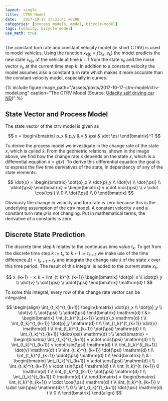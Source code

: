 ```yaml
---
layout: single
title:  CTRV Model
date:   2017-10-17 17:31:41 +0200
categories: [process models, model, bicycle-model]
tags: [udacity, bicycle model]
use_math: true
---
```



The constant turn rate and constant velocity model (in short CTRV) is used to model vehicles.
Using the function $x_{k \vert k} = f(x_k, \nu_k)$ the model predicts the new state $x_{k \vert k}$ of the vehicle at time $k+1$
from the state $x_{k}$ and the noise vector $\nu_k$ at the current time step $k$.
In addition to a constant velocity the model assumes also a constant turn rate which makes it more accurate than the constant velocity model, especially in curves.


{% include figure image_path="/assets/posts/2017-10-17-ctrv-model/ctrv-model.png" caption="The CTRV Model (Source: [Udacity self driving car ND](https://classroom.udacity.com/nanodegrees/nd013/parts/40f38239-66b6-46ec-ae68-03afd8a601c8/modules/0949fca6-b379-42af-a919-ee50aa304e6a/lessons/daf3dee8-7117-48e8-a27a-fc4769d2b954/concepts/ec188154-36ef-4f3c-bdd4-6eccf48181bf))" %}

## State Vector and Process Model

The state vector of the ctrv model is given as

$$
x = \begin{bmatrix}
p_x & p_y & v & \psi & \dot \psi
\end{bmatrix}^T
$$

To derive the process model we investigate in the change rate of the state $x$,
which is called $\dot{x}$. From the geometric relations, shown in the image above, we find how the change rate $\dot{x}$ depends on the state $x$,
which is a differential equation $\dot{x} = g(x)$.
To derive this differential equation the goal is to express the five time derivatives of the state, in dependency of any of the state elements.

$$
\dot{x} = \begin{bmatrix}
\dot{p}_x \\
\dot{p}_y \\
\dot{v} \\
\dot{\psi} \\
\ddot{\psi}
\end{bmatrix} =
\begin{bmatrix}
v \cdot \cos{\psi} \\
v \cdot \cos{\psi} \\
0 \\
\dot{\psi} \\
0
\end{bmatrix}
$$

Obviously the change in velocity and turn rate is zero because this is the underlying assumption of the ctrv model.
A constant velocity $v$ and a constant turn rate $\dot{\psi}$ is not changing. Put in mathematical terms, the derivative of a constants is zero.

## Discrete State Prediction

The discrete time step $k$ relates to the continuous time value $t_k$.
To get from the discrete time step $k := t_k$ to $k+1 := t_{k+1}$ we make use of the time difference $\Delta t = t_{k+1} - t_{k}$ and
integrate the change rate $\dot{x}$ of the state $x$ over this time period. The result of this integral is added to the current state $x_k$.

$$
x_{k+1} = x_k + \int_{t_k}^{t_{k+1}}
\begin{bmatrix}
\dot{p}_x \\
\dot{p}_y \\
\dot{v} \\
\dot{\psi} \\
\ddot{\psi}
\end{bmatrix} \mathrm{d} t
$$

To solve this integral, every row of the change rate vector can be integrated.

$$
\begin{align}
\int_{t_k}^{t_{k+1}}
\begin{bmatrix}
\dot{p}_x \\
\dot{p}_y \\
\dot{v} \\
\dot{\psi} \\
\ddot{\psi}
\end{bmatrix} \mathrm{d} t &=
\begin{bmatrix}
\int_{t_k}^{t_{k+1}} \dot{p}_x \mathrm{d} t \\
\int_{t_k}^{t_{k+1}} \dot{p}_y \mathrm{d} t \\
\int_{t_k}^{t_{k+1}} \dot{v} \mathrm{d} t \\
\int_{t_k}^{t_{k+1}} \dot{\psi} \mathrm{d} t \\
\int_{t_k}^{t_{k+1}} \ddot{\psi} \mathrm{d} t \\
\end{bmatrix} =
\begin{bmatrix}
\int_{t_k}^{t_{k+1}} v \cdot \cos{\psi} \mathrm{d} t \\
\int_{t_k}^{t_{k+1}} v \cdot \sin{\psi} \mathrm{d} t \\
\int_{t_k}^{t_{k+1}} \dot{v} \mathrm{d} t \\
\int_{t_k}^{t_{k+1}} \dot{\psi} \mathrm{d} t \\
\int_{t_k}^{t_{k+1}} \ddot{\psi} \mathrm{d} t \\
\end{bmatrix} \\
&= \begin{bmatrix}
\int_{t_k}^{t_{k+1}} v \cdot \cos{\psi} \mathrm{d} t \\
\int_{t_k}^{t_{k+1}} v \cdot \sin{\psi} \mathrm{d} t \\
\int_{t_k}^{t_{k+1}} 0 \mathrm{d} t \\
\int_{t_k}^{t_{k+1}} \dot{\psi} \mathrm{d} t \\
\int_{t_k}^{t_{k+1}} 0 \mathrm{d} t \\
\end{bmatrix} = \begin{bmatrix}
\int_{t_k}^{t_{k+1}} v \cdot \cos{\psi} \mathrm{d} t \\
\int_{t_k}^{t_{k+1}} v \cdot \sin{\psi} \mathrm{d} t \\
0 \\
\int_{t_k}^{t_{k+1}} \dot{\psi} \mathrm{d} t \\
0 \\
\end{bmatrix}
\end{align}
$$
